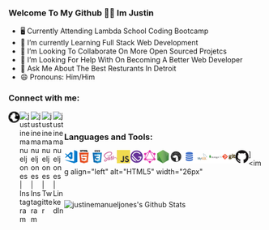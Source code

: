 ### Welcome To My Github 🖖🏿  Im Justin

- 🖥️  Currently Attending Lambda School Coding Bootcamp 
- 🌱  I’m currently Learning Full Stack Web Development
- 👯  I’m Looking To Collaborate On More Open Sourced Projetcs
- 🤔  I’m Looking For Help With On Becoming A Better Web Developer
- 💬  Ask Me About The Best Resturants In Detroit
- 😄  Pronouns: Him/Him

### Connect with me:

[<img align="left" alt="justinemanueljones.com" width="22px" src="https://raw.githubusercontent.com/iconic/open-iconic/master/svg/globe.svg" />][website]
[<img align="left" alt="justinemanueljones | Instagram" width="22px" src="https://cdn.jsdelivr.net/npm/simple-icons@v3/icons/instagram.svg" />][instagram]
[<img align="left" alt="justinemanueljones | Instagram" width="22px" src="https://cdn.jsdelivr.net/npm/simple-icons@v3/icons/instagram.svg" />][instagram2]
[<img align="left" alt="justinemanueljones | Twitter" width="22px" src="https://cdn.jsdelivr.net/npm/simple-icons@v3/icons/twitter.svg" />][twitter]
[<img align="left" alt="justinemanueljones | LinkedIn" width="22px" src="https://cdn.jsdelivr.net/npm/simple-icons@v3/icons/linkedin.svg" />][linkedin]


<br />

### Languages and Tools:

<img align="left" alt="Visual Studio Code" width="26px" src="https://raw.githubusercontent.com/github/explore/80688e429a7d4ef2fca1e82350fe8e3517d3494d/topics/visual-studio-code/visual-studio-code.png" />]
<img align="left" alt="HTML5" width="26px" src="https://raw.githubusercontent.com/github/explore/80688e429a7d4ef2fca1e82350fe8e3517d3494d/topics/html/html.png" />
<img align="left" alt="CSS3" width="26px" src="https://raw.githubusercontent.com/github/explore/80688e429a7d4ef2fca1e82350fe8e3517d3494d/topics/css/css.png" />
<img align="left" alt="Sass" width="26px" src="https://raw.githubusercontent.com/github/explore/80688e429a7d4ef2fca1e82350fe8e3517d3494d/topics/sass/sass.png" />
<img align="left" alt="JavaScript" width="26px" src="https://raw.githubusercontent.com/github/explore/80688e429a7d4ef2fca1e82350fe8e3517d3494d/topics/javascript/javascript.png" />
<img align="left" alt="React" width="26px" src="https://raw.githubusercontent.com/github/explore/e94815998e4e0713912fed477a1f346ec04c3da2/topics/gatsby/gatsby.png" />
<img align="left" alt="GraphQL" width="26px" src="https://raw.githubusercontent.com/github/explore/80688e429a7d4ef2fca1e82350fe8e3517d3494d/topics/graphql/graphql.png" />
<img align="left" alt="Node.js" width="26px" src="https://raw.githubusercontent.com/github/explore/80688e429a7d4ef2fca1e82350fe8e3517d3494d/topics/nodejs/nodejs.png" />
<img align="left" alt="Deno" width="26px" src="https://raw.githubusercontent.com/github/explore/361e2821e2dea67711cde99c9c40ed357061cf27/topics/deno/deno.png" />
<img align="left" alt="SQL" width="26px" src="https://raw.githubusercontent.com/github/explore/80688e429a7d4ef2fca1e82350fe8e3517d3494d/topics/sql/sql.png" />
<img align="left" alt="MySQL" width="26px" src="https://raw.githubusercontent.com/github/explore/80688e429a7d4ef2fca1e82350fe8e3517d3494d/topics/mysql/mysql.png" />
<img align="left" alt="MongoDB" width="26px" src="https://raw.githubusercontent.com/github/explore/80688e429a7d4ef2fca1e82350fe8e3517d3494d/topics/mongodb/mongodb.png" />
<img align="left" alt="Git" width="26px" src="https://raw.githubusercontent.com/github/explore/80688e429a7d4ef2fca1e82350fe8e3517d3494d/topics/git/git.png" />
<img align="left" alt="GitHub" width="26px" src="https://raw.githubusercontent.com/github/explore/78df643247d429f6cc873026c0622819ad797942/topics/github/github.png" />
<img align="left" alt="HTML5" width="26px" 

<br />
<br />

<img align="left" alt="justinemanueljones's Github Stats" src="https://github-readme-stats.vercel.app/api?username=cjustinemanueljones&show_icons=true&hide_border=true" />

[website]: https://justinemanueljones.com
[instagram]: https://instagram.com/justinemanueljones
[instagram2]: https://instagram.com/justinemanuelj
[twitter]: https://twitter.com/cjustinemanueljones
[linkedin]: https://linkedin.com/in/justinemanueljones
